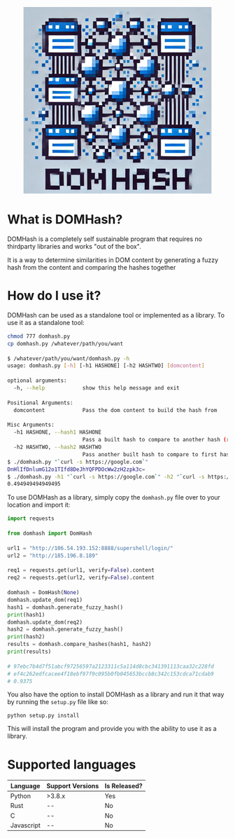 <p align="center">
  <img src=".github/domhash_logo.png" width="430" height="426"/>
</p>

# What is DOMHash?

DOMHash is a completely self sustainable program that requires no thirdparty libraries and works "out of the box". 

It is a way to determine similarities in DOM content by generating a fuzzy hash from the content and comparing the hashes together

# How do I use it?

DOMHash can be used as a standalone tool or implemented as a library. To use it as a standalone tool:
```bash
chmod 777 domhash.py
cp domhash.py /whatever/path/you/want

$ /whatever/path/you/want/domhash.py -h
usage: domhash.py [-h] [-h1 HASHONE] [-h2 HASHTWO] [domcontent]

optional arguments:
  -h, --help            show this help message and exit

Positional Arguments:
  domcontent            Pass the dom content to build the hash from

Misc Arguments:
  -h1 HASHONE, --hash1 HASHONE
                        Pass a built hash to compare to another hash (requires -h2 to be passed)
  -h2 HASHTWO, --hash2 HASHTWO
                        Pass another built hash to compare to first hash (requires -h1 to be passed)
$ ./domhash.py "`curl -s https://google.com`"
DnHlIfDnlumG12o1TIfd8DeJhYQFPDOcWw2zH2zpk3c=
$ ./domhash.py -h1 "`curl -s https://google.com`" -h2 "`curl -s https://duckduckgo.com`"
0.494949494949495
```

To use DOMHash as a library, simply copy the `domhash.py` file over to your location and import it:

```python
import requests

from domhash import DomHash

url1 = "http://106.54.193.152:8888/supershell/login/"
url2 = "http://185.196.8.189"

req1 = requests.get(url1, verify=False).content
req2 = requests.get(url2, verify=False).content

domhash = DomHash(None)
domhash.update_dom(req1)
hash1 = domhash.generate_fuzzy_hash()
print(hash1)
domhash.update_dom(req2)
hash2 = domhash.generate_fuzzy_hash()
print(hash2)
results = domhash.compare_hashes(hash1, hash2)
print(results)

# 97ebc7b4d7f51abcf97256597a2123311c5a114d8cbc341391113caa32c228fd
# ef4c262edfcacee4f18ebf97f9c095b0fb045653bccb8c342c153cdca71cdab9
# 0.9375
```

You also have the option to install DOMHash as a library and run it that way by running the `setup.py` file like so:

```python3
python setup.py install
```

This will install the program and provide you with the ability to use it as a library. 

# Supported languages

| Language   | Support Versions | Is Released? |
|------------|------------------|--------------|
| Python     | >3.8.x           | Yes          |
| Rust       | --               | No           |
| C          | --               | No           |
| Javascript | --               | No           |